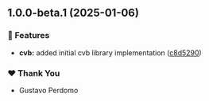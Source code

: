 ## 1.0.0-beta.1 (2025-01-06)

### 🚀 Features

- **cvb:** added initial cvb library implementation ([c8d5290](https://github.com/gperdomor/cvb/commit/c8d5290))

### ❤️ Thank You

- Gustavo Perdomo